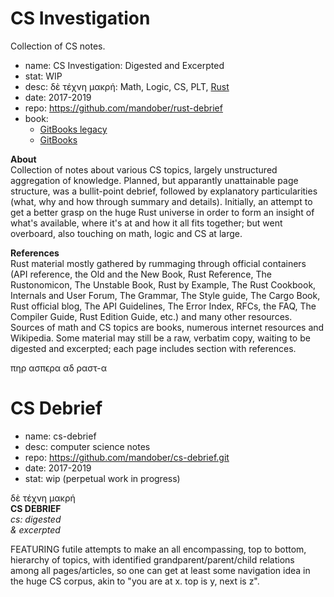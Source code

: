 # CS Investigation

Collection of CS notes.

- name: CS Investigation: Digested and Excerpted
- stat: WIP
- desc: δὲ τέχνη μακρή: Math, Logic, CS, PLT, [Rust][trl]
- date: 2017-2019
- repo: https://github.com/mandober/rust-debrief
- book:
  - [GitBooks legacy][gbl]
  - [GitBooks][gbn]


**About**    
Collection of notes about various CS topics, largely unstructured aggregation of knowledge. Planned, but apparantly unattainable page structure, was a bullit-point debrief, followed by explanatory particularities (what, why and how through summary and details). Initially, an attempt to get a better grasp on the huge Rust universe in order to form an insight of what's available, where it's at and how it all fits together; but went overboard, also touching on math, logic and CS at large.

**References**   
Rust material mostly gathered by rummaging through official containers (API reference, the Old and the New Book, Rust Reference, The Rustonomicon, The Unstable Book, Rust by Example, The Rust Cookbook, Internals and User Forum, The Grammar, The Style guide, The Cargo Book, Rust official blog, The API Guidelines, The Error Index, RFCs, the FAQ, The Compiler Guide, Rust Edition Guide, etc.) and many other resources. Sources of math and CS topics are books, numerous internet resources and Wikipedia. Some material may still be a raw, verbatim copy, waiting to be digested and excerpted; each page includes section with references.



[gbl]: https://mandober.gitbooks.io/rust-debrief
[gbn]: https://devrev.gitbook.io/rust-debrief/
[ghr]: https://github.com/mandober/rust-debrief
[trl]: https://www.rust-lang.org/

πηρ ασπϵρα αδ ραστ-α


# CS Debrief

- name: cs-debrief
- desc: computer science notes
- repo: https://github.com/mandober/cs-debrief.git
- date: 2017-2019
- stat: wip (perpetual work in progress)

δὲ τέχνη μακρή    
__CS DEBRIEF__    
*cs: digested*    
*& excerpted*     

FEATURING futile attempts to make an all encompassing, top to bottom, hierarchy of topics, with identified grandparent/parent/child relations among all pages/articles, so one can get at least some navigation idea in the huge CS corpus, akin to "you are at x. top is y, next is z". 
